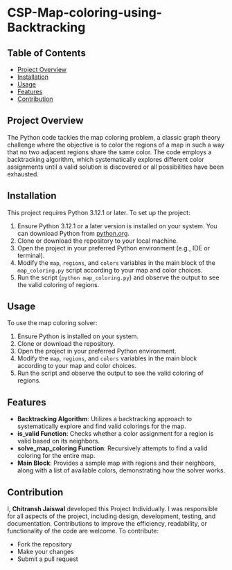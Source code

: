 # CSP-Map-coloring-using-Backtracking

## Table of Contents
- [Project Overview](#project-overview)
- [Installation](#installation)
- [Usage](#usage)
- [Features](#features)
- [Contribution](#contribution)


## Project Overview
The Python code tackles the map coloring problem, a classic graph theory challenge where the objective is to color the regions of a map in such a way that no two adjacent regions share the same color. The code employs a backtracking algorithm, which systematically explores different color assignments until a valid solution is discovered or all possibilities have been exhausted.


## Installation
This project requires Python 3.12.1 or later.
To set up the project:
1. Ensure Python 3.12.1 or a later version is installed on your system. You can download Python from [python.org](https://www.python.org/downloads/).
2. Clone or download the repository to your local machine.
3. Open the project in your preferred Python environment (e.g., IDE or terminal).
4. Modify the `map`, `regions`, and `colors` variables in the main block of the `map_coloring.py` script according to your map and color choices.
5. Run the script (`python map_coloring.py`) and observe the output to see the valid coloring of regions.


## Usage
To use the map coloring solver:
1. Ensure Python is installed on your system.
2. Clone or download the repository.
3. Open the project in your preferred Python environment.
4. Modify the `map`, `regions`, and `colors` variables in the main block according to your map and color choices.
5. Run the script and observe the output to see the valid coloring of regions.


## Features
- **Backtracking Algorithm**: Utilizes a backtracking approach to systematically explore and find valid colorings for the map.
- **is_valid Function**: Checks whether a color assignment for a region is valid based on its neighbors.
- **solve_map_coloring Function**: Recursively attempts to find a valid coloring for the entire map.
- **Main Block**: Provides a sample map with regions and their neighbors, along with a list of available colors, demonstrating how the solver works.


## Contribution
I, **Chitransh Jaiswal** developed this Project Individually. I was responsible for all aspects of the project, including design, development, testing, and documentation.
Contributions to improve the efficiency, readability, or functionality of the code are welcome. To contribute:
- Fork the repository
- Make your changes
- Submit a pull request
